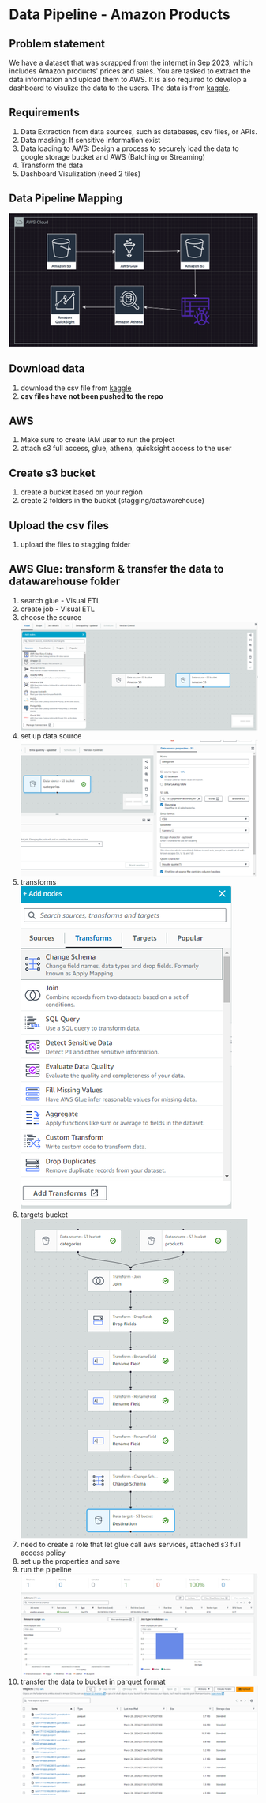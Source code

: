 # Data Pipeline - Amazon Products

## Problem statement
We have a dataset that was scrapped from the internet in Sep 2023, which includes Amazon products' prices and sales. You are tasked to extract the data information and upload them to AWS. It is also required to develop a dashboard to visulize the data to the users.
The data is from [kaggle](https://www.kaggle.com/datasets/asaniczka/amazon-products-dataset-2023-1-4m-products).

## Requirements
1. Data Extraction from data sources, such as databases, csv files, or APIs.
2. Data masking: If sensitive information exist
3. Data loading to AWS: Design a process to securely load the data to google storage bucket and AWS (Batching or Streaming)
4. Transform the data
5. Dashboard Visulization (need 2 tiles)

## Data Pipeline Mapping
![mapping](./photos/mapping.png)


## Download data
1. download the csv file from [kaggle](https://www.kaggle.com/datasets/asaniczka/amazon-products-dataset-2023-1-4m-products)
2. **csv files have not been pushed to the repo**


## AWS
1. Make sure to create IAM user to run the project
2. attach s3 full access, glue, athena, quicksight access to the user

## Create s3 bucket
1. create a bucket based on your region
2. create 2 folders in the bucket (stagging/datawarehouse)

## Upload the csv files
1. upload the files to stagging folder

## AWS Glue: transform & transfer the data to datawarehouse folder
1. search glue - Visual ETL
2. create job - Visual ETL
3. choose the source
![source](./photos/source.png)
4. set up data source
![set_up_data](./photos/set_up_data.png)
5. transforms
![transform](./photos/transform.png)
6. targets bucket
![pipeline](./photos/pipeline.png)
7. need to create a role that let glue call aws services, attached s3 full access policy
8. set up the properties and save
9. run the pipeline
![run_successfully](./photos/run_successfully.png)
10. transfer the data to bucket in parquet format
![transfer](./photos/transfer.png)
